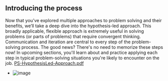 ## Introducing the process

Now that you’ve explored multiple approaches to problem solving and their benefits, we’ll take a deep dive into the hypothesis-led approach. This broadly applicable, flexible approach is extremely useful in solving problems (or parts of problems) that require convergent thinking. Communication and iteration are central to every step of the problem-solving process.
The good news? There's no need to memorize these steps now! In upcoming sections, you'll learn about and practice applying each step in typical problem-solving situations you're likely to encounter on the job.
[PS-HypothesisLed-Approach.pdf](https://github.com/adeleke123/Mckinsey-Forward-Program/files/11598629/PS-HypothesisLed-Approach.pdf)

+ ![image](https://github.com/adeleke123/Mckinsey-Forward-Program/assets/51156057/1f07a31d-5d40-4b07-a688-c169f15caff3)
